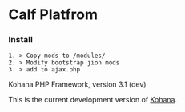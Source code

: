 # Calf Platfrom


### Install
   
    1. > Copy mods to /modules/
    2. > Modify bootstrap jion mods 
    3. > add to ajax.php 

Kohana PHP Framework, version 3.1 (dev)

This is the current development version of [Kohana](http://kohanaframework.org/).
